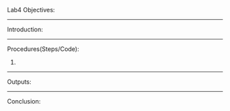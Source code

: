 Lab4 Objectives:

---

Introduction:

---

Procedures(Steps/Code):

1.

---

Outputs:

---

Conclusion:
